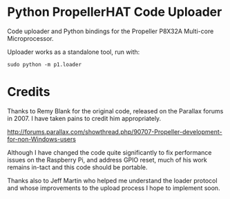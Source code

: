 Python PropellerHAT Code Uploader
=================================

Code uploader and Python bindings for the Propeller P8X32A Multi-core Microprocessor.

Uploader works as a standalone tool, run with:

    sudo python -m p1.loader

Credits
=======

Thanks to Remy Blank for the original code, released on the Parallax
forums in 2007. I have taken pains to credit him appropriately.

http://forums.parallax.com/showthread.php/90707-Propeller-development-for-non-Windows-users

Although I have changed the code quite significantly to fix performance
issues on the Raspberry Pi, and address GPIO reset, much of his work
remains in-tact and this code should be portable.

Thanks also to Jeff Martin who helped me understand the loader protocol
and whose improvements to the upload process I hope to implement soon.
